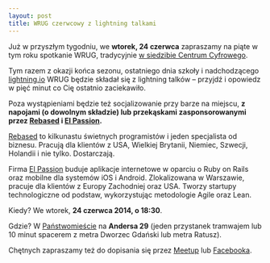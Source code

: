 ```yaml
---
layout: post
title: WRUG czerwcowy z lightning talkami
---
```


Już w przyszłym tygodniu, we **wtorek, 24 czerwca**
zapraszamy na piąte w tym roku spotkanie WRUG, tradycyjnie
[w siedzibie Centrum Cyfrowego](http://panstwomiasto.pl).

Tym razem z okazji końca sezonu, ostatniego dnia szkoły i nadchodzącego
[lightning.io](http://lightning.io) WRUG będzie składał się z lightning
talków – przyjdź i opowiedz w pięć minut co Cię ostatnio zaciekawiło.

Poza wystąpieniami będzie też socjalizowanie przy barze na miejscu, **z
napojami (o dowolnym składzie) lub przekąskami zasponsorowanymi przez
[Rebased](http://rebased.pl) i [El Passion](http://www.elpassion.com).**

[Rebased](http://rebased.pl) to kilkunastu świetnych programistów
i jeden specjalista od biznesu. Pracują dla klientów z USA, Wielkiej
Brytanii, Niemiec, Szwecji, Holandii i nie tylko. Dostarczają.

Firma [El Passion](http://www.elpassion.com) buduje aplikacje
internetowe w oparciu o Ruby on Rails oraz mobilne dla systemów
iOS i Android. Zlokalizowana w Warszawie, pracuje dla klientów
z Europy Zachodniej oraz USA. Tworzy startupy technologiczne od
podstaw, wykorzystując metodologie Agile oraz Lean.

Kiedy? We wtorek, **24 czerwca 2014, o 18:30**.

Gdzie? W [Państwomieście](http://panstwomiasto.pl) na
**Andersa 29** (jeden przystanek tramwajem lub 10 minut
spacerem z metra Dworzec Gdański lub metra Ratusz).

Chętnych zapraszamy też do dopisania się przez
[Meetup](http://www.meetup.com/Warsaw-Ruby-Users-Group-WRUG/events/189774402/)
lub [Facebooka](https://www.facebook.com/events/240179432848836/).
